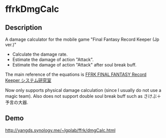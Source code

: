 # ffrkDmgCalc

## Description
A damage calculator for the mobile game "Final Fantasy Record Keeper (Jp ver.)"
- Calculate the damage rate.
- Estimate the damage of action "Attack".
- Estimate the damage of action "Attack" after soul break buff.

The main reference of the equations is
[FFRK FINAL FANTASY Record Keeper システム研究室](http://yodaru.webcrow.jp/FFRK/damage.php)

Now only supports physical damage calculation (since I usually do not use a magic team).
Also does not support double soul break buff such as さけぶ＋予言の大器.

## Demo
http://yangds.synology.me/~lgplab/ffrk/dmgCalc.html

